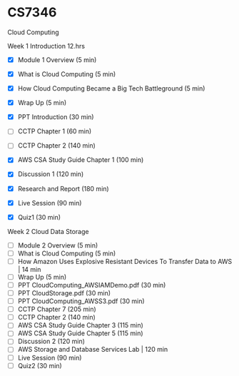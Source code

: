 # CS7346
Cloud Computing

Week 1 Introduction 12.hrs
- [x] Module 1 Overview (5 min)
- [x] What is Cloud Computing (5 min)
- [x] How Cloud Computing Became a Big Tech Battleground (5 min)
- [x] Wrap Up (5 min)
- [x] PPT Introduction (30 min)
- [ ] CCTP Chapter 1 (60 min)
- [ ] CCTP Chapter 2 (140 min)
- [x] AWS CSA Study Guide Chapter 1 (100 min)
- [x] Discussion 1 (120 min)
- [x] Research and Report (180 min)
- [x] Live Session (90 min)
- [x] Quiz1 (30 min)


Week 2 Cloud Data Storage 
- [ ] Module 2 Overview (5 min)
- [ ] What is Cloud Computing (5 min)
- [ ] How Amazon Uses Explosive Resistant Devices To Transfer Data to AWS | 14 min
- [ ] Wrap Up (5 min)
- [ ] PPT CloudComputing_AWSIAMDemo.pdf (30 min)
- [ ] PPT CloudStorage.pdf (30 min)
- [ ] PPT CloudComputing_AWSS3.pdf (30 min)
- [ ] CCTP Chapter 7 (205 min)
- [ ] CCTP Chapter 2 (140 min)
- [ ] AWS CSA Study Guide Chapter 3 (115 min)
- [ ] AWS CSA Study Guide Chapter 5 (115 min)
- [ ] Discussion 2 (120 min)
- [ ] AWS Storage and Database Services Lab | 120 min
- [ ] Live Session (90 min)
- [ ] Quiz2 (30 min)
